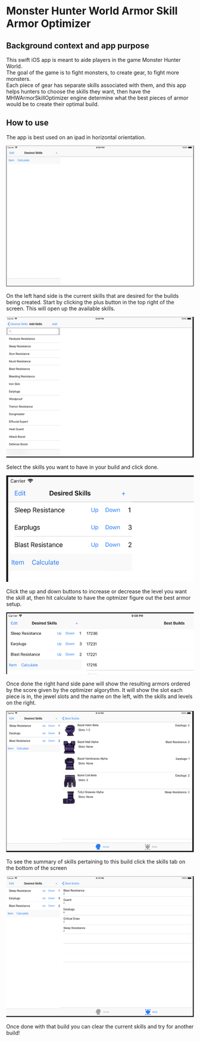 # Monster Hunter World Armor Skill Armor Optimizer

## Background context and app purpose

This swift iOS app is meant to aide players in the game Monster Hunter World.  
The goal of the game is to fight monsters, to create gear, to fight more monsters.  
Each piece of gear has separate skills associated with them, and this app helps hunters to choose the skills they want, then have the MHWArmorSkillOptimizer engine determine what the best pieces of armor would be to create their optimal build.

## How to use

The app is best used on an ipad in horizontal orientation.

![Ipad_FrontPage](/Documentation/Images/Main-Page.png?raw=true "Main Page")

On the left hand side is the current skills that are desired for the builds being created.
Start by clicking the plus button in the top right of the screen.  This will open up the available skills.

![Ipad_SelectSkills](/Documentation/Images/Select-Skills.png?raw=true "Select Skills")

Select the skills you want to have in your build and click done.

![Ipad_FrontPage_SkillsSelected](/Documentation/Images/Main-Page-SkillsSelected.png?raw=true "Main Page Skills Selected")

Click the up and down buttons to increase or decrease the level you want the skill at, then hit calculate to have the optmizer figure out the best armor setup.

![Ipad_FrontPage_BuildsScored](/Documentation/Images/Main-Page-BuildsScored.png?raw=true "Main Page Builds Scored")

Once done the right hand side pane will show the resulting armors ordered by the score given by the optimizer algorythm.
It will show the slot each piece is in, the jewel slots and the name on the left, with the skills and levels on the right.  

![Ipad_FrontPage_BuildsArmorTab](/Documentation/Images/Main-Page-Build-Armor.png?raw=true "Main Page Builds Armor tab")

To see the summary of skills pertaining to this build click the skills tab on the bottom of the screen

![Ipad_FrontPage_BuildSkills](/Documentation/Images/Main-Page-Build-Skills.png?raw=true "Main Page Build Skills")


Once done with that build you can clear the current skills and try for another build!

